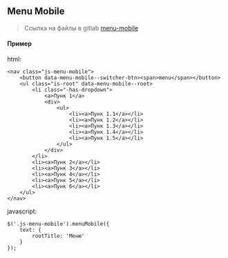 ## Menu Mobile
> Ссылка на файлы в gitlab [menu-mobile](https://git.darvins.ru/darvin-cms/skeleton/tree/master/assets/ds-kit/plugins/menu-mobile)

#### Пример
html:

```
<nav class="js-menu-mobile">
    <button data-menu-mobile--switcher-btn><span>menu</span></button>
    <ul class="is-root" data-menu-mobile--root>
        <li class="-has-dropdown">
            <a>Пунк 1</a>
            <div>
                <ul>
                    <li><a>Пунк 1.1</a></li>
                    <li><a>Пунк 1.2</a></li>
                    <li><a>Пунк 1.3</a></li>
                    <li><a>Пунк 1.4</a></li>
                    <li><a>Пунк 1.5</a></li>
                </ul>
            </div>
        </li>
        <li><a>Пунк 2</a></li>
        <li><a>Пунк 3</a></li>
        <li><a>Пунк 4</a></li>
        <li><a>Пунк 5</a></li>
        <li><a>Пунк 6</a></li>
    </ul>
</nav>
```
javascript:

```
$('.js-menu-mobile').menuMobile({
    text: {
        rootTitle: 'Меню'
    }
});
```